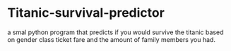 # Titanic-survival-predictor
a smal python program that predicts if you would survive the titanic based on gender class ticket fare and the amount of family members you had.
